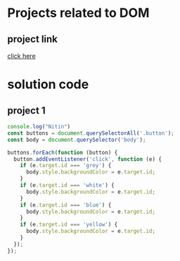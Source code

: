 # Projects related to DOM

## project link
[click here](https://stackblitz.com/edit/stackblitz-starters-rkvgsn?file=index.html)

# solution code

## project 1

```javascript
console.log("Nitin")
const buttons = document.querySelectorAll('.button');
const body = document.querySelector('body');

buttons.forEach(function (button) {
  button.addEventListener('click', function (e) {
    if (e.target.id === 'grey') {
      body.style.backgroundColor = e.target.id;
    }
    if (e.target.id === 'white') {
      body.style.backgroundColor = e.target.id;
    }
    if (e.target.id === 'blue') {
      body.style.backgroundColor = e.target.id;
    }
    if (e.target.id === 'yellow') {
      body.style.backgroundColor = e.target.id;
    }
  });
});



```